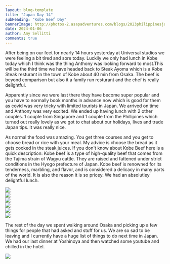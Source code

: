 ```yaml
---
layout: blog-template
title: "Japan Day 14"
subHeading: "Kobe Beef Day"
bannerImage: http://photos-2.asapadventures.com/blogs/2023philippinesjapan/2024-01-06/PXL_20240106_032315308.jpg_compressed.JPEG
date: 2024-01-06
author: Amy Sellitti
comments: true
---
```


After being on our feet for nearly 14 hours yesterday at Universal studios we were feeling a bit tired and sore today. Luckily we only had lunch in Kobe today which I think was the thing Anthony was looking forward to most.This will be the third time we have headed back to Steak Ayoma which is a Kobe Steak resturant in the town of Kobe about 40 min from Osaka. The beef is beyond comparison but also it a family run resturant and the chef is really delightful.

Apparently since we were last there they have become super popular and you have to normally book months in advance now which is good for them as covid was very tricky with limited tourists in Japan. We arrived on time and Anthony was very excited. We ended up having lunch with 2 other couples. 1 couple from Singapore and 1 couple from the Phillipines which turned out really lovely as we got to chat about our holidays, lives and trade Japan tips. It was really nice.

As normal the food was amazing. You get three courses and you get to choose bread or rice with your meal. My advice is choose the bread as it gets cooked in the steak juices. If you don't know about Kobe Beef here is a quick description: Kobe beef is a type of high-quality beef that comes from the Tajima strain of Wagyu cattle. They are raised and fattened under strict conditions in the Hyogo prefecture of Japan. Kobe beef is renowned for its tenderness, marbling, and flavor, and is considered a delicacy in many parts of the world. It is also the reason it is so pricey. We had an absolutley delightful lunch.

<div class="center-image"><img src="http://photos-2.asapadventures.com/blogs/2023philippinesjapan/2024-01-06/PXL_20240106_025345483.MP.jpg_compressed.JPEG" /></div>
<div class="center-image"><img src="http://photos-2.asapadventures.com/blogs/2023philippinesjapan/2024-01-06/PXL_20240106_030115765.jpg_compressed.JPEG" /></div>
<div class="center-image"><img src="http://photos-2.asapadventures.com/blogs/2023philippinesjapan/2024-01-06/PXL_20240106_032315308.jpg_compressed.JPEG" /></div>
<div class="center-image"><img src="http://photos-2.asapadventures.com/blogs/2023philippinesjapan/2024-01-06/PXL_20240106_033637366.jpg_compressed.JPEG" /></div>
<div class="center-image"><img src="http://photos-2.asapadventures.com/blogs/2023philippinesjapan/2024-01-06/PXL_20240106_035520055.jpg_compressed.JPEG" /></div>
<div class="center-image"><img src="http://photos-2.asapadventures.com/blogs/2023philippinesjapan/2024-01-06/PXL_20240106_040052734.MP.jpg_compressed.JPEG" /></div>

The rest of the day we spent walking around Osaka and picking up a few things for people that had asked and stuff for us. We are so sad to be leaving and I currently have a huge list of things to do next time in Japan. We had our last dinner at Yoshinoya and then watched some youtube and chilled in the hotel.

<div class="center-image"><img src="http://photos-2.asapadventures.com/blogs/2023philippinesjapan/2024-01-06/PXL_20240106_105905666.jpg_compressed.JPEG" /></div>
